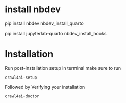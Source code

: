 # install nbdev

pip install nbdev
nbdev_install_quarto

pip install jupyterlab-quarto
nbdev_install_hooks

# Installation

Run post-installation setup
in terminal make sure to run

```terminal
crawl4ai-setup
```

Followed by Verifying your installation

```terminal
crawl4ai-doctor
```
